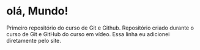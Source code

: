 # olá, Mundo!
Primeiro repositório do curso de Git e Github.
Repositório criado durante o curso de Git e GitHub do curso em vídeo.
Essa linha eu adicionei diretamente pelo site.
